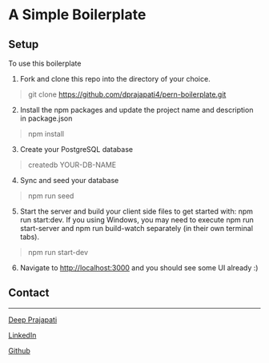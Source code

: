 # A Simple Boilerplate
## Setup
To use this boilerplate
  1. Fork and clone this repo into the directory of your choice.
   >git clone https://github.com/dprajapati4/pern-boilerplate.git
  2. Install the npm packages and update the project name and description in package.json
   >npm install
  3. Create your PostgreSQL database
   >createdb YOUR-DB-NAME
  4. Sync and seed your database
   >npm run seed
  5. Start the server and build your client side files to get started  with: npm run start:dev. If you using Windows, you may need to execute npm run start-server and npm run build-watch separately (in their own terminal tabs).
   >npm run start-dev
  6. Navigate to [http://localhost:3000](http://localhost:3000) and you should see some UI already :)

## **Contact**
***
[Deep Prajapati](mailto:dprajap2@gmail.com?subject=[GitHub]%20Pern%20Boilerplate)

[LinkedIn](https://www.linkedin.com/in/deepprajapati)

[Github](https://github.com/dprajapati4/)